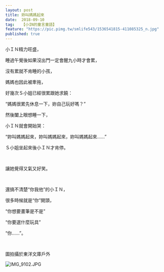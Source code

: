 ```yaml
---
layout: post
title: 妳叫媽媽起來
date:  2018-09-10
tag:   【小IN的童言童語】
feature: "https://pic.pimg.tw/smlife543/1536541815-411085325_n.jpg"
published: true 
---
```

<p>小ＩＮ精力旺盛，</p>

<p>睡過午覺後如果沒出門一定會醒九小時才會累，</p>

<p>沒有累就不肯睡的小孩，</p>

<p>媽媽也因此被牽拖，</p>

<p>好幾次Ｓ小姐已經很累跟她求饒：</p>

<p>“媽媽很累先休息一下，妳自己玩好嗎？”</p>

<p>然後闔上眼想睡一下，</p>

<p>小ＩＮ就會開始哭：</p>

<p>“妳叫媽媽起來，妳叫媽媽起來，妳叫媽媽起來......”</p>

<p>Ｓ小姐坐起來後小ＩＮ才肯停。</p>

<p>&nbsp;</p>

<p>讓她覺得又氣又好笑。</p>

<p>&nbsp;</p>

<p>還搞不清楚“你我他”的小ＩＮ，</p>

<p>很多時候就是“你”開頭，</p>

<p>“你想要畫筆是不是”</p>

<p>“你要選什麼玩具”</p>

<p>“你......”。</p>

<p>&nbsp;</p>

<p>圖拍攝於東洋文庫戶外</p>

<p><img alt="IMG_9102.JPG" src="https://pic.pimg.tw/smlife543/1536541815-411085325_n.jpg" title="IMG_9102.JPG"></p>

